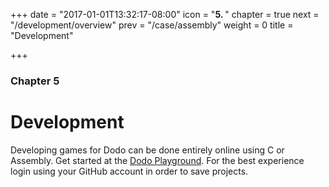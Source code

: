 +++
date = "2017-01-01T13:32:17-08:00"
icon = "<b>5. </b>"
chapter = true
next = "/development/overview"
prev = "/case/assembly"
weight = 0
title = "Development"

+++

### Chapter 5

# Development

Developing games for Dodo can be done entirely online using C or Assembly. Get started at the [Dodo Playground](https://play.dodolabs.io). For the best experience login using your GitHub account in order to save projects. 
